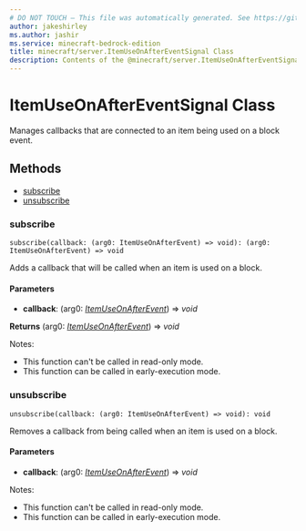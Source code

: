 ```yaml
---
# DO NOT TOUCH — This file was automatically generated. See https://github.com/mojang/minecraftapidocsgenerator to modify descriptions, examples, etc.
author: jakeshirley
ms.author: jashir
ms.service: minecraft-bedrock-edition
title: minecraft/server.ItemUseOnAfterEventSignal Class
description: Contents of the @minecraft/server.ItemUseOnAfterEventSignal class.
---
```

# ItemUseOnAfterEventSignal Class

Manages callbacks that are connected to an item being used on a block event.

## Methods
- [subscribe](#subscribe)
- [unsubscribe](#unsubscribe)

### **subscribe**
`
subscribe(callback: (arg0: ItemUseOnAfterEvent) => void): (arg0: ItemUseOnAfterEvent) => void
`

Adds a callback that will be called when an item is used on a block.

#### **Parameters**
- **callback**: (arg0: [*ItemUseOnAfterEvent*](ItemUseOnAfterEvent.md)) => *void*

**Returns** (arg0: [*ItemUseOnAfterEvent*](ItemUseOnAfterEvent.md)) => *void*
  
Notes:
- This function can't be called in read-only mode.
- This function can be called in early-execution mode.

### **unsubscribe**
`
unsubscribe(callback: (arg0: ItemUseOnAfterEvent) => void): void
`

Removes a callback from being called when an item is used on a block.

#### **Parameters**
- **callback**: (arg0: [*ItemUseOnAfterEvent*](ItemUseOnAfterEvent.md)) => *void*
  
Notes:
- This function can't be called in read-only mode.
- This function can be called in early-execution mode.
